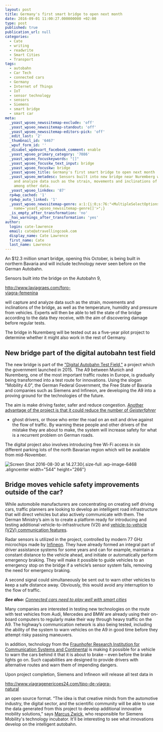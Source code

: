 ```yaml
---
layout: post
title: Germany's first smart bridge to open next month
date: 2016-09-01 11:00:27.000000000 +02:00
type: post
published: true
publication_url: null
categories:
  - Cate
  - writing
  - readwrite
  - Smart Cities
  - Transport
tags:
  - autobahn
  - Car Tech
  - connected cars
  - Germany
  - Internet of Things
  - IoT
  - sensor technology
  - sensors
  - Siemens
  - smart bridge
  - smart car
meta:
  _yoast_wpseo_newssitemap-exclude: 'off'
  _yoast_wpseo_newssitemap-standout: 'off'
  _yoast_wpseo_newssitemap-editors-pick: 'off'
  _edit_last: '2'
  _thumbnail_id: '6467'
  _wpuf_form_id: ''
  _disabel_wpdevart_facebook_comment: enable
  _yoast_wpseo_primary_category: '7086'
  _yoast_wpseo_focuskeywords: "[]"
  _yoast_wpseo_focuskw_text_input: bridge
  _yoast_wpseo_focuskw: bridge
  _yoast_wpseo_title: Germany's first smart bridge to open next month
  _yoast_wpseo_metadesc: Sensors built into new bridge near Nuremberg will capture
    and analyze data such as the strain, movements and inclinations of the bridge
    among other data.
  _yoast_wpseo_linkdex: '87'
  rp4wp_cached: '1'
  rp4wp_auto_linked: '1'
  _yoast_wpseo_newssitemap-genre: a:1:{i:0;s:76:"<MultipleSelectOptions {} for select
    name='yoast_wpseo_newssitemap-genre[]'>";}
  _is_empty_after_transformation: 'no'
  _has_warnings_after_transformation: 'yes'
author:
  login: cate-lawrence
  email: cate@atravellingcook.com
  display_name: Cate Lawrence
  first_name: Cate
  last_name: Lawrence
---
```

An \$12.3 million smart bridge, opening this October, is being built in
northern Bavaria and will include technology never seen before on the
German Autobahn.

Sensors built into the bridge on the Autobahn 9,

<div id="EObjFuElFB2MSbKyHGiL" style="width: 236px">

<http://www.laviagraes.com/foro-viagra-femenina>

</div>

will capture and analyze data such as the strain, movements and
inclinations of the bridge, as well as the temperature, humidity and
pressure from vehicles. Experts will then be able to tell the state of
the bridge according to the data they receive, with the aim of
discovering damage before regular tests.

The bridge in Nuremberg will be tested out as a five-year pilot project
to determine whether it might also work in the rest of Germany.

New bridge part of the digital autobahn test field
--------------------------------------------------

The new bridge is part of the ["Digital Autobahn Test
Field,"](http://www.bmvi.de/SharedDocs/DE/Pressemitteilungen/2015/084-dobrindt-startet-digitales-testfeld-autobahn.html?nn=134500)
a project which the government launched in 2015.  The A9 between Munich
and Nuremberg, one of the most important traffic routes in Europe, is
gradually being transformed into a test route for innovations. Using the
slogan "Mobility 4.0", the German Federal Government, the Free State of
Bavaria and companies such as Siemens and Infineon, are developing the
A9 into a proving ground for the technologies of the future.

The aim is make driving faster, safer and reduce congestion. [Another
advantage of the project is that it could reduce the number
of *Geisterfahrer*](http://www.siemens.com/innovation/en/home/pictures-of-the-future/mobility-and-motors/urban-mobility-radar-technology-for-highways.html)
- ghost drivers, or those who enter the road on an exit and drive
against the flow of traffic. By warning these people and other drivers
of the mistake they are about to make, the system will increase safety
for what is a recurrent problem on German roads.

The digital project also involves introducing free Wi-Fi access in six
different parking lots of the north Bavarian region which will be
available from mid-November.

![Screen Shot 2016-08-30 at
14.27.30](rw-import/Screen-Shot-2016-08-30-at-14.27.30.jpg){.size-full
.wp-image-6468 .aligncenter width="544" height="266"}

Bridge moves vehicle safety improvements outside of the car?
------------------------------------------------------------

While automobile manufacturers are concentrating on creating self
driving cars, traffic planners are looking to develop an intelligent
road infrastructure that will direct vehicles but also actively
communicate with them. The German Ministry’s aim is to create a platform
ready for introducing and testing additional vehicle-to-infrastructure
(V2I) and [vehicle-to-vehicle (V2V) communication
features](http://www.esk.fraunhofer.de/en/media/press_releases/pm1510.html).

Radar sensors is utilized in the project, controlled by modern 77 GHz
microchips made by [Infineon](https://www.infineon.com/). They have
already formed an integral part of driver assistance systems for some
years and can for example, maintain a constant distance to the vehicle
ahead, and initiate or automatically perform emergency braking. They
will make it possible to guide vehicles to an emergency stop on the
bridge if a vehicle’s sensor system fails, removing the need for
emergency braking.

A second signal could simultaneously be sent out to warn other vehicles
to keep a safe distance away. Obviously, this would avoid any
interruption to the flow of traffic.

***See also:** [Connected cars need to play well with smart
cities](https://readwrite.com/2016/08/13/connected-cars-need-play-well-smart-cities-tl4/)*

Many companies are interested in testing new technologies on the route
with test vehicles from Audi, Mercedes and BMW are already using their
on-board computers to regularly make their way through heavy traffic on
the A9. The highway’s communication network is also being tested,
including the ability of the system to warn vehicles on the A9 in good
time before they attempt risky passing maneuvers.

In addition, technology from the [Fraunhofer Research Institution for
Communication Systems and
Continental](http://www.esk.fraunhofer.de/en.html) is making it possible
for a vehicle to warn the cars behind it that it is about to brake –
even before the brake lights go on. Such capabilities are designed to
provide drivers with alternative routes and warn them of impending
dangers.

Upon project completion, Siemens and Infineon will release all test data
in

<div id="0TDxouj5ZBhBDDIMC" style="width: 372px">

<http://www.viagragenericoes24.com/tipo-de-viagra-natural>

</div>

an open source format. “The idea is that creative minds from the
automotive industry, the digital sector, and the scientific community
will be able to use the data generated from this project to develop
additional innovative mobility solutions,” says [Marcus
Zwick,](http://www.siemens.com/innovation/en/home/pictures-of-the-future/mobility-and-motors/urban-mobility-radar-technology-for-highways.html) who
responsible for Siemens Mobility's technology incubator. It'll be
interesting to see what innovations develop on the intelligent autobahn.
